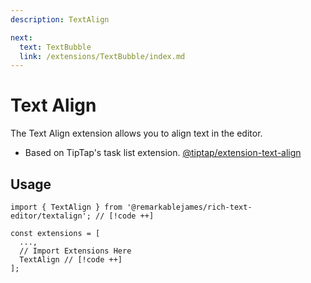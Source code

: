 ```yaml
---
description: TextAlign

next:
  text: TextBubble
  link: /extensions/TextBubble/index.md
---
```


# Text Align

 The Text Align extension allows you to align text in the editor.

- Based on TipTap's task list extension. [@tiptap/extension-text-align](https://tiptap.dev/docs/editor/extensions/functionality/textalign)

## Usage

```tsx
import { TextAlign } from '@remarkablejames/rich-text-editor/textalign'; // [!code ++]

const extensions = [
  ...,
  // Import Extensions Here
  TextAlign // [!code ++]
];
```
